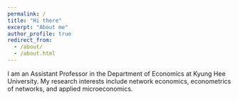 ```yaml
---
permalink: /
title: "Hi there"
excerpt: "About me"
author_profile: true
redirect_from: 
  - /about/
  - /about.html
---
```


I am an Assistant Professor in the Department of Economics at Kyung Hee University. My research interests include network economics, econometrics of networks, and applied microeconomics. 

